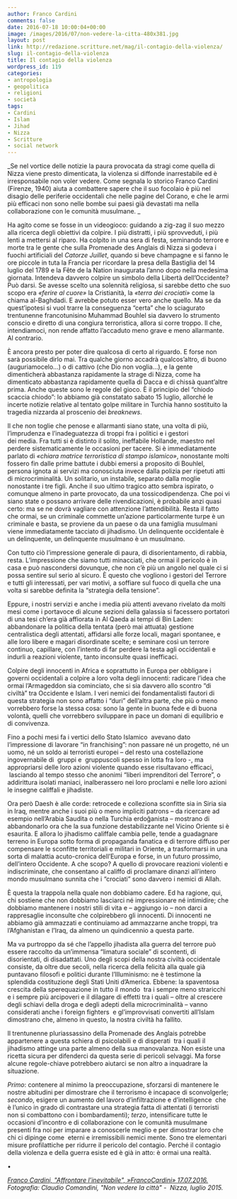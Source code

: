 ```yaml
---
author: Franco Cardini
comments: false
date: 2016-07-18 10:00:04+00:00
image: /images/2016/07/non-vedere-la-citta-480x381.jpg
layout: post
link: http://redazione.scritture.net/mag/il-contagio-della-violenza/
slug: il-contagio-della-violenza
title: Il contagio della violenza
wordpress_id: 119
categories:
- antropologia
- geopolitica
- religioni
- società
tags:
- Cardini
- Islam
- Jihad
- Nizza
- Scritture
- social network
---
```


_Se nel vortice delle notizie la paura provocata da stragi come quella di Nizza viene presto dimenticata, la violenza si diffonde inarrestabile ed è irresponsabile non voler vedere. Come segnala lo storico Franco Cardini (Firenze, 1940) aiuta a combattere sapere che il suo focolaio è più nel disagio delle periferie occidentali che nelle pagine del Corano, e che le armi più efficaci non sono nelle bombe sui paesi già devastati ma nella collaborazione con le comunità musulmane. _



Ha agito come se fosse in un videogioco: guidando a zig-zag il suo mezzo alla ricerca degli obiettivi da colpire. I più distratti, i più sprovveduti, i più lenti a mettersi al riparo. Ha colpito in una sera di festa, seminando terrore e morte tra le gente che sulla Promenade des Anglais di Nizza si godeva i fuochi artificiali del _Catorze Juillet_, quando si beve champagne e si fanno le ore piccole in tuta la Francia per ricordare la presa della Bastiglia del 14 luglio del 1789 e la Fête de la Nation inaugurata l’anno dopo nella medesima giornata. Intendeva davvero colpire un simbolo della Libertà dell’Occidente? Può darsi. Se avesse scelto una solennità religiosa, si sarebbe detto che suo scopo era _«ferire al cuore»_ la Cristianità, la _«terra dei crociati»_ come la chiama al-Baghdadi. E avrebbe potuto esser vero anche quello. Ma se da quest’ipotesi si vuol trarre la conseguenza “certa” che lo sciagurato trentunenne francotunisino Muhammad Bouhlel sia davvero lo strumento conscio e diretto di una congiura terroristica, allora si corre troppo. Il che, intendiamoci, non rende affatto l’accaduto meno grave e meno allarmante. Al contrario.

È ancora presto per poter dire qualcosa di certo al riguardo. E forse non sarà possibile dirlo mai. Tra qualche giorno accadrà qualcos’altro, di buono (auguriamocelo…) o di cattivo (che Dio non voglia…), e la gente dimenticherà abbastanza rapidamente la strage di Nizza, come ha dimenticato abbastanza rapidamente quella di Dacca e di chissà quant’altre prima. Anche queste sono le regole del gioco. È il principio del “chiodo scaccia chiodo”: lo abbiamo già constatato sabato 15 luglio, allorché le incerte notizie relative al tentato golpe militare in Turchia hanno sostituito la tragedia nizzarda al proscenio dei _breaknews_.

Il che non toglie che penose e allarmanti siano state, una volta di più, l’imprudenza e l’inadeguatezza di troppi fra i politici e i gestori dei media. Fra tutti si è distinto il solito, ineffabile Hollande, maestro nel perdere sistematicamente le occasioni per tacere. Si è immediatamente parlato di _«chiara matrice terroristica di stampo islamico»_, nonostante molti fossero fin dalle prime battute i dubbi emersi a proposito di Bouhlel, persona ignota ai servizi ma conosciuta invece dalla polizia per ripetuti atti di microcriminalità. Un solitario, un instabile, separato dalla moglie nonostante i tre figli. Anche il suo ultimo tragico atto sembra ispirato, o comunque almeno in parte provocato, da una tossicodipendenza. Che poi vi siano state o possano arrivare delle rivendicazioni, è probabile anzi quasi certo: ma se ne dovrà vagliare con attenzione l’attendibilità. Resta il fatto che ormai, se un criminale commette un’azione particolarmente turpe è un criminale e basta, se proviene da un paese o da una famiglia musulmani viene immediatamente tacciato di jihadismo. Un delinquente occidentale è un delinquente, un delinquente musulmano è un musulmano.

Con tutto ciò l’impressione generale di paura, di disorientamento, di rabbia, resta. L’impressione che siamo tutti minacciati, che ormai il pericolo è in casa e può nascondersi dovunque, che non c’è più un angolo nel quale ci si possa sentire sul serio al sicuro. È questo che vogliono i gestori del Terrore e tutti gli interessati, per vari motivi, a soffiare sul fuoco di quella che una volta si sarebbe definita la “strategia della tensione”.

Eppure, i nostri servizi e anche i media più attenti avevano rivelato da molti mesi come i portavoce di alcune sezioni della galassia si facessero portatori di una tesi ch’era già affiorata in Al Qaeda ai tempi di Bin Laden: abbandonare la politica della tentata (però mai attuata) gestione centralistica degli attentati, affidarsi alle forze locali, magari spontanee, e alle loro libere e magari disordinate scelte; e seminare così un terrore continuo, capillare, con l’intento di far perdere la testa agli occidentali e indurli a reazioni violente, tanto inconsulte quasi inefficaci.

Colpire degli innocenti in Africa e soprattutto in Europa per obbligare i governi occidentali a colpire a loro volta degli innocenti: radicare l’idea che ormai l’Armageddon sia cominciato, che si sia davvero allo scontro “di civiltà” tra Occidente e Islam. I veri nemici dei fondamentalisti fautori di questa strategia non sono affatto i “duri” dell’altra parte, che più o meno vorrebbero forse la stessa cosa: sono la gente in buona fede e di buona volontà, quelli che vorrebbero sviluppare in pace un domani di equilibrio e di convivenza.

Fino a pochi mesi fa i vertici dello Stato Islamico  avevano dato l’impressione di lavorare “in franchising”: non passare né un progetto, né un uomo, né un soldo ai terroristi europei – del resto una costellazione ingovernabile di  gruppi e  gruppuscoli spesso in lotta fra loro -, ma appropriarsi delle loro azioni violente quando esse risultavano efficaci,  lasciando al tempo stesso che anonimi “liberi imprenditori del Terrore”, o addirittura isolati maniaci, inalberassero nei loro proclami e nelle loro azioni le insegne califfali e jihadiste.

Ora però Daesh è alle corde: retrocede e colleziona sconfitte sia in Siria sia in Iraq, mentre anche i suoi più o meno impliciti patrons – da ricercare ad esempio nell’Arabia Saudita o nella Turchia erdoğanista – mostrano di abbandonarlo ora che la sua funzione destabilizzante nel Vicino Oriente si è esaurita. E allora lo jihadismo califfale cambia pelle, tende a guadagnare terreno in Europa sotto forma di propaganda fanatica e di terrore diffuso per compensare le sconfitte territoriali e militari in Oriente, a trasformarsi in una sorta di malattia acuto-cronica dell’Europa e forse, in un futuro prossimo, dell’intero Occidente. A che scopo? A quello di provocare reazioni violenti e indiscriminate, che consentano al califfo di proclamare dinanzi all’intero mondo musulmano sunnita che i “crociati” sono davvero i nemici di Allah.

È questa la trappola nella quale non dobbiamo cadere. Ed ha ragione, qui, chi sostiene che non dobbiamo lasciarci né impressionare né intimidire; che dobbiamo mantenere i nostri stili di vita e – aggiungo io – non darci a rappresaglie inconsulte che colpirebbero gli innocenti. Di innocenti ne abbiamo già ammazzati e continuiamo ad ammazzarne anche troppi, tra l’Afghanistan e l’Iraq, da almeno un quindicennio a questa parte.

Ma va purtroppo da sé che l’appello jihadista alla guerra del terrore può essere raccolto da un’immensa “limatura sociale” di scontenti, di disorientati, di disadattati. Uno degli scopi della nostra civiltà occidentale consiste, da oltre due secoli, nella ricerca della felicità alla quale già puntavano filosofi e politici durante l’Illuminismo: ne è testimone la splendida costituzione degli Stati Uniti d’America. Ebbene: la spaventosa crescita della sperequazione in tutto il mondo  tra i sempre meno straricchi e i sempre più arcipoveri e il dilagare di effetti tra i quali – oltre al crescere degli schiavi della droga e degli adepti della microcriminalità – vanno  considerati anche i foreign fighters  e gl’improvvisati convertiti all’Islam dimostrano che, almeno in questo, la nostra civiltà ha fallito.

Il trentunenne pluriassassino della Promenade des Anglais potrebbe appartenere a questa schiera di psicolabili e di disperati  tra i quali il jihadismo attinge una parte almeno della sua manovalanza. Non esiste una ricetta sicura per difenderci da questa serie di pericoli selvaggi. Ma forse alcune regole-chiave potrebbero aiutarci se non altro a inquadrare la situazione.

_Primo_: contenere al minimo la preoccupazione, sforzarsi di mantenere le nostre abitudini per dimostrare che il terrorismo è incapace di sconvolgerle; _secondo_, esigere un aumento del lavoro d’infiltrazione e d’intelligence  che è l’unico in grado di contrastare una strategia fatta di attentati (i terroristi non si combattono con i bombardamenti); _terzo_, intensificare tutte le occasioni d’incontro e di collaborazione con le comunità musulmane presenti fra noi per imparare a conoscerle meglio e per dimostrar loro che chi ci dipinge come  eterni e irremissibili nemici mente. Sono tre elementari misure profilattiche per ridurre il pericolo del contagio. Perché il contagio della violenza e della guerra esiste ed è già in atto: è ormai una realtà.

•

_[Franco Cardini, "Affrontare l’inevitabile", »FrancoCardini» 17.07.2016.](http://www.francocardini.it/minima-cardiniana-131/#more-460)_
_Fotografia: Claudio Comandini, "Non vedere la città" -  Nizza, luglio 2015._

